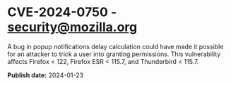# CVE-2024-0750 - security@mozilla.org

A bug in popup notifications delay calculation could have made it possible for an attacker to trick a user into granting permissions. This vulnerability affects Firefox < 122, Firefox ESR < 115.7, and Thunderbird < 115.7.

**Publish date:** 2024-01-23
